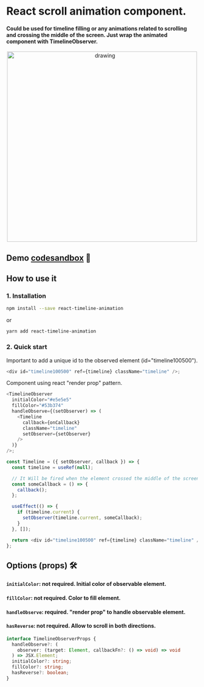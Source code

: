 # React scroll animation component.

#### Could be used for timeline filling or any animations related to scrolling and crossing the middle of the screen. Just wrap the animated component with TimelineObserver.  

<div align="center">
<img src="https://github.com/akashuba/react-timeline-animation/blob/main/demo/scroll_3.gif" alt="drawing" width="500"/>
</div>

## Demo [codesandbox](https://codesandbox.io/s/brave-kepler-fdbzv?file=/src/App.js:0-1097) 🚀

## How to use it

### 1. Installation

```bash
npm install --save react-timeline-animation
```

or

```bash
yarn add react-timeline-animation
```
### 2. Quick start
Important to add a unique id to the observed element (id="timeline100500").
``` javascript
<div id="timeline100500" ref={timeline} className="timeline" />;
```

Component using react "render prop" pattern.

```javascript
<TimelineObserver
  initialColor="#e5e5e5"
  fillColor="#53b374"
  handleObserve={(setObserver) => (
    <Timeline
      callback={onCallback}
      className="timeline"
      setObserver={setObserver}
    />
  )}
/>;
```

```javascript
const Timeline = ({ setObserver, callback }) => {
  const timeline = useRef(null);

  // It Will be fired when the element crossed the middle of the screen. 
  const someCallback = () => {
    callback();
  };

  useEffect(() => {
    if (timeline.current) {
      setObserver(timeline.current, someCallback);
    }
  }, []);

  return <div id="timeline100500" ref={timeline} className="timeline" />;
};
```

## Options (props) 🛠

#### `initialColor`: not required. Initial color of observable element.

#### `fillColor`: not required. Color to fill element.

#### `handleObserve`: required. "render prop" to handle observable element.
#### `hasReverse`: not required. Allow to scroll in both directions.

```typescript
interface TimelineObserverProps {
  handleObserve?: (
    observer: (target: Element, callbackFn?: () => void) => void
  ) => JSX.Element;
  initialColor?: string;
  fillColor?: string;
  hasReverse?: boolean;
}
```
